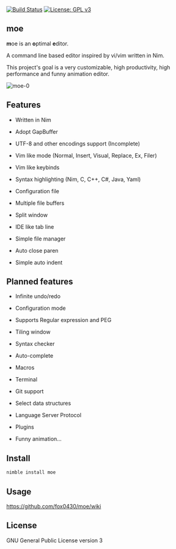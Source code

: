 [![Build Status](https://travis-ci.org/fox0430/moe.svg?branch=master)](https://travis-ci.org/fox0430/moe)
[![License: GPL v3](https://img.shields.io/badge/License-GPLv3-blue.svg)](https://www.gnu.org/licenses/gpl-3.0)

## moe

**m**oe is an **o**ptimal **e**ditor.  

A command line based editor inspired by vi/vim written in Nim.  
 
This project's goal is a very customizable, high productivity, high performance and funny animation editor.

![moe-0](https://user-images.githubusercontent.com/15966436/56851723-5fabbe80-694d-11e9-8f56-bd5d5da9461a.png)

## Features

- Written in Nim  

- Adopt GapBuffer  

- UTF-8 and other encodings support (Incomplete)

- Vim like mode (Normal, Insert, Visual, Replace, Ex, Filer)

- Vim like keybinds

- Syntax highlighting (Nim, C, C++, C#, Java, Yaml)

- Configuration file

- Multiple file buffers

- Split window

- IDE like tab line

- Simple file manager

- Auto close paren  

- Simple auto indent  

## Planned features

- Infinite undo/redo

- Configuration mode

- Supports Regular expression and PEG

- Tiling window

- Syntax checker  

- Auto-complete

- Macros

- Terminal

- Git support

- Select data structures

- Language Server Protocol

- Plugins

- Funny animation...

## Install

```sh
nimble install moe
```

## Usage
https://github.com/fox0430/moe/wiki  

## License

GNU General Public License version 3
